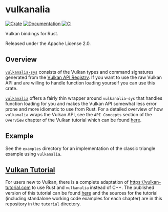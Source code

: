 # vulkanalia

[![Crate](https://img.shields.io/crates/v/vulkanalia)](https://crates.io/crates/vulkanalia)
[![Documentation](https://docs.rs/vulkanalia/badge.svg)](https://docs.rs/vulkanalia)
[![CI](https://img.shields.io/github/workflow/status/KyleMayes/vulkanalia/CI/master)](https://github.com/KyleMayes/vulkanalia/actions?query=workflow%3ACI)

Vulkan bindings for Rust.

Released under the Apache License 2.0.

## Overview

[`vulkanalia-sys`](https://docs.rs/vulkanalia-sys/latest/vulkanalia_sys) consists of the Vulkan types and command signatures generated from the [Vulkan API Registry](https://github.com/KhronosGroup/Vulkan-Docs/blob/main/xml/vk.xml). If you want to use the raw Vulkan API and are willing to handle function loading yourself you can use this crate.

[`vulkanalia`](https://docs.rs/vulkanalia/latest/vulkanalia) offers a fairly thin wrapper around `vulkanalia-sys` that handles function loading for you and makes the Vulkan API somewhat less error prone and more idiomatic to use from Rust. For a detailed overview of how `vulkanalia` wraps the Vulkan API, see the `API Concepts` section of the `Overview` chapter of the Vulkan tutorial which can be found [here](https://kylemayes.github.io/vulkanalia/overview.html#api-concepts).

## Example

See the `examples` directory for an implementation of the classic triangle example using `vulkanalia`.

## [Vulkan Tutorial](https://kylemayes.github.io/vulkanalia)

For users new to Vulkan, there is a complete adaptation of https://vulkan-tutorial.com to use Rust and `vulkanalia` instead of C++. The published version of this tutorial can be found [here](https://kylemayes.github.io/vulkanalia) and the sources for the tutorial (including standalone working code examples for each chapter) are in this repository in the `tutorial` directory.
